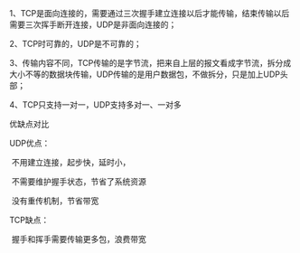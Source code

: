 1、TCP是面向连接的，需要通过三次握手建立连接以后才能传输，结束传输以后需要三次挥手断开连接，UDP是非面向连接的；

2、TCP时可靠的，UDP是不可靠的；

3、传输内容不同，TCP传输的是字节流，把来自上层的报文看成字节流，拆分成大小不等的数据块传输，UDP传输的是用户数据包，不做拆分，只是加上UDP头部；

4、TCP只支持一对一，UDP支持多对一、一对多



优缺点对比

UDP优点：

​            不用建立连接，起步快，延时小，

​            不需要维护握手状态，节省了系统资源

​            没有重传机制，节省带宽

TCP缺点：

​             握手和挥手需要传输更多包，浪费带宽

​          




